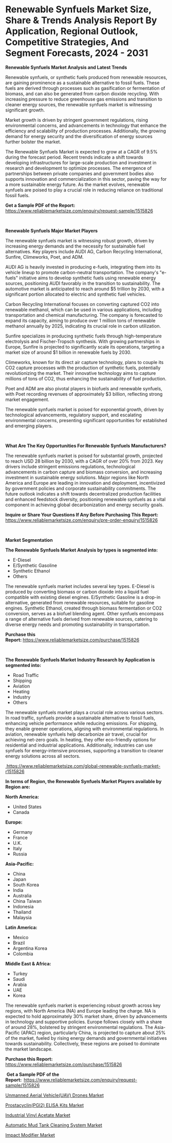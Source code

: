 <p><h1>Renewable Synfuels Market Size, Share & Trends Analysis Report By Application, Regional Outlook, Competitive Strategies, And Segment Forecasts, 2024 - 2031</h1></p><p><strong>Renewable Synfuels Market Analysis and Latest Trends</strong></p>
<p><p>Renewable synfuels, or synthetic fuels produced from renewable resources, are gaining prominence as a sustainable alternative to fossil fuels. These fuels are derived through processes such as gasification or fermentation of biomass, and can also be generated from carbon dioxide recycling. With increasing pressure to reduce greenhouse gas emissions and transition to cleaner energy sources, the renewable synfuels market is witnessing significant growth.</p><p>Market growth is driven by stringent government regulations, rising environmental concerns, and advancements in technology that enhance the efficiency and scalability of production processes. Additionally, the growing demand for energy security and the diversification of energy sources further bolster the market. </p><p>The Renewable Synfuels Market is expected to grow at a CAGR of 9.5% during the forecast period. Recent trends indicate a shift towards developing infrastructures for large-scale production and investment in research and development to optimize processes. The emergence of partnerships between private companies and government bodies also supports innovation and commercialization in this sector, paving the way for a more sustainable energy future. As the market evolves, renewable synfuels are poised to play a crucial role in reducing reliance on traditional fossil fuels.</p></p>
<p><strong>Get a Sample PDF of the Report:&nbsp;</strong> <a href="https://www.reliablemarketsize.com/enquiry/request-sample/1515826?utm_campaign=1592&utm_medium=2&utm_source=Github&utm_content=ia&utm_term=27102024&utm_id=renewable-synfuels">https://www.reliablemarketsize.com/enquiry/request-sample/1515826</a></p>
<p>&nbsp;</p>
<p><strong>Renewable Synfuels Major Market Players</strong></p>
<p><p>The renewable synfuels market is witnessing robust growth, driven by increasing energy demands and the necessity for sustainable fuel alternatives. Key players include AUDI AG, Carbon Recycling International, Sunfire, Climeworks, Poet, and ADM.</p><p>AUDI AG is heavily invested in producing e-fuels, integrating them into its vehicle lineup to promote carbon-neutral transportation. The company's "e-fuels" initiative aims to develop synthetic fuels using renewable energy sources, positioning AUDI favorably in the transition to sustainability. The automotive market is anticipated to reach around $5 trillion by 2030, with a significant portion allocated to electric and synthetic fuel vehicles.</p><p>Carbon Recycling International focuses on converting captured CO2 into renewable methanol, which can be used in various applications, including transportation and chemical manufacturing. The company is forecasted to expand its capacity, aiming to produce over 1 million tons of renewable methanol annually by 2025, indicating its crucial role in carbon utilization.</p><p>Sunfire specializes in producing synthetic fuels through high-temperature electrolysis and Fischer-Tropsch synthesis. With growing partnerships in Europe, Sunfire is projected to significantly scale its operations, targeting a market size of around $1 billion in renewable fuels by 2030.</p><p>Climeworks, known for its direct air capture technology, plans to couple its CO2 capture processes with the production of synthetic fuels, potentially revolutionizing the market. Their innovative technology aims to capture millions of tons of CO2, thus enhancing the sustainability of fuel production.</p><p>Poet and ADM are also pivotal players in biofuels and renewable synfuels, with Poet recording revenues of approximately $3 billion, reflecting strong market engagement.</p><p>The renewable synfuels market is poised for exponential growth, driven by technological advancements, regulatory support, and escalating environmental concerns, presenting significant opportunities for established and emerging players.</p></p>
<p>&nbsp;</p>
<p><strong>What Are The Key Opportunities For Renewable Synfuels Manufacturers?</strong></p>
<p><p>The renewable synfuels market is poised for substantial growth, projected to reach USD 28 billion by 2030, with a CAGR of over 20% from 2023. Key drivers include stringent emissions regulations, technological advancements in carbon capture and biomass conversion, and increasing investment in sustainable energy solutions. Major regions like North America and Europe are leading in innovation and deployment, incentivized by government policies and corporate sustainability commitments. The future outlook indicates a shift towards decentralized production facilities and enhanced feedstock diversity, positioning renewable synfuels as a vital component in achieving global decarbonization and energy security goals.</p></p>
<p><strong>Inquire or Share Your Questions If Any Before Purchasing This Report:</strong> <a href="https://www.reliablemarketsize.com/enquiry/pre-order-enquiry/1515826?utm_campaign=1592&utm_medium=2&utm_source=Github&utm_content=ia&utm_term=27102024&utm_id=renewable-synfuels">https://www.reliablemarketsize.com/enquiry/pre-order-enquiry/1515826</a></p>
<p>&nbsp;</p>
<p><strong>Market Segmentation</strong></p>
<p><strong>The Renewable Synfuels Market Analysis by types is segmented into:</strong></p>
<p><ul><li>E-Diesel</li><li>E/Synthetic Gasoline</li><li>Synthetic Ethanol</li><li>Others</li></ul></p>
<p><p>The renewable synfuels market includes several key types. E-Diesel is produced by converting biomass or carbon dioxide into a liquid fuel compatible with existing diesel engines. E/Synthetic Gasoline is a drop-in alternative, generated from renewable resources, suitable for gasoline engines. Synthetic Ethanol, created through biomass fermentation or CO2 conversion, serves as a biofuel blending agent. Other synfuels encompass a range of alternative fuels derived from renewable sources, catering to diverse energy needs and promoting sustainability in transportation.</p></p>
<p><strong>Purchase this Report:&nbsp;</strong><a href="https://www.reliablemarketsize.com/purchase/1515826?utm_campaign=1592&utm_medium=2&utm_source=Github&utm_content=ia&utm_term=27102024&utm_id=renewable-synfuels">https://www.reliablemarketsize.com/purchase/1515826</a></p>
<p>&nbsp;</p>
<p><strong>The Renewable Synfuels Market Industry Research by Application is segmented into:</strong></p>
<p><ul><li>Road Traffic</li><li>Shipping</li><li>Aviation</li><li>Heating</li><li>Industry</li><li>Others</li></ul></p>
<p><p>The renewable synfuels market plays a crucial role across various sectors. In road traffic, synfuels provide a sustainable alternative to fossil fuels, enhancing vehicle performance while reducing emissions. For shipping, they enable greener operations, aligning with environmental regulations. In aviation, renewable synfuels help decarbonize air travel, crucial for achieving net-zero goals. In heating, they offer eco-friendly options for residential and industrial applications. Additionally, industries can use synfuels for energy-intensive processes, supporting a transition to cleaner energy solutions across all sectors.</p></p>
<p><a href="https://www.reliablemarketsize.com/global-renewable-synfuels-market-r1515826?utm_campaign=1592&utm_medium=2&utm_source=Github&utm_content=ia&utm_term=27102024&utm_id=renewable-synfuels">&nbsp;https://www.reliablemarketsize.com/global-renewable-synfuels-market-r1515826</a></p>
<p><strong>In terms of Region, the Renewable Synfuels Market Players available by Region are:</strong></p>
<p>
    <p> <strong> North America: </strong>
        <ul>
            <li>United States</li>
            <li>Canada</li>
        </ul>
        </p> 
    <p> <strong> Europe: </strong>
        <ul>
            <li>Germany</li>
            <li>France</li>
            <li>U.K.</li>
            <li>Italy</li>
            <li>Russia</li>
        </ul>
        </p> 
    <p> <strong> Asia-Pacific: </strong>
        <ul>
            <li>China</li>
            <li>Japan</li>
            <li>South Korea</li>
            <li>India</li>
            <li>Australia</li>
            <li>China Taiwan</li>
            <li>Indonesia</li>
            <li>Thailand</li>
            <li>Malaysia</li>
        </ul>
        </p> 
    <p> <strong> Latin America: </strong>
        <ul>
            <li>Mexico</li>
            <li>Brazil</li>
            <li>Argentina Korea</li>
            <li>Colombia</li>
        </ul>
        </p> 
    <p> <strong> Middle East & Africa: </strong>
        <ul>
            <li>Turkey</li>
            <li>Saudi</li>
            <li>Arabia</li>
            <li>UAE</li>
            <li>Korea</li>
        </ul>
    </p>
    </p>
<p><p>The renewable synfuels market is experiencing robust growth across key regions, with North America (NA) and Europe leading the charge. NA is expected to hold approximately 30% market share, driven by advancements in technology and supportive policies. Europe follows closely with a share of around 28%, bolstered by stringent environmental regulations. The Asia-Pacific (APAC) region, particularly China, is projected to capture about 25% of the market, fueled by rising energy demands and governmental initiatives towards sustainability. Collectively, these regions are poised to dominate the market landscape.</p></p>
<p><strong>Purchase this Report: </strong><a href="https://www.reliablemarketsize.com/purchase/1515826?utm_campaign=1592&utm_medium=2&utm_source=Github&utm_content=ia&utm_term=27102024&utm_id=renewable-synfuels">https://www.reliablemarketsize.com/purchase/1515826</a></p>
<p>&nbsp;<strong>Get a Sample PDF of the Report:&nbsp;&nbsp;</strong><a href="https://www.reliablemarketsize.com/enquiry/request-sample/1515826?utm_campaign=1592&utm_medium=2&utm_source=Github&utm_content=ia&utm_term=27102024&utm_id=renewable-synfuels">https://www.reliablemarketsize.com/enquiry/request-sample/1515826</a></p>
<p><strong></strong></p>
<p><p><a href="https://www.linkedin.com/pulse/exploring-unmanned-aerial-vehicleuav-drones-market-dynamics-1rq4f?utm_campaign=1592&utm_medium=2&utm_source=Github&utm_content=ia&utm_term=27102024&utm_id=renewable-synfuels">Unmanned Aerial Vehicle(UAV) Drones Market</a></p><p><a href="https://www.linkedin.com/pulse/prostacyclinpgi2-elisa-kits-market-segmentation-in-depth-gaeqf?utm_campaign=1592&utm_medium=2&utm_source=Github&utm_content=ia&utm_term=27102024&utm_id=renewable-synfuels">Prostacyclin(PGI2) ELISA Kits Market</a></p><p><a href="https://www.linkedin.com/pulse/global-industrial-vinyl-acetate-market-analysis-trends-forecasts-ndmff?utm_campaign=1592&utm_medium=2&utm_source=Github&utm_content=ia&utm_term=27102024&utm_id=renewable-synfuels">Industrial Vinyl Acetate Market</a></p><p><a href="https://issuu.com/reportprime-2/docs/automatic-mud-tank-cleaning-system-market-size-203?utm_campaign=1592&utm_medium=2&utm_source=Github&utm_content=ia&utm_term=27102024&utm_id=renewable-synfuels">Automatic Mud Tank Cleaning System Market</a></p><p><a href="https://www.linkedin.com/pulse/emerging-trends-impact-modifier-market-global-outlook-future-umhpf?utm_campaign=1592&utm_medium=2&utm_source=Github&utm_content=ia&utm_term=27102024&utm_id=renewable-synfuels">Impact Modifier Market</a></p></p>